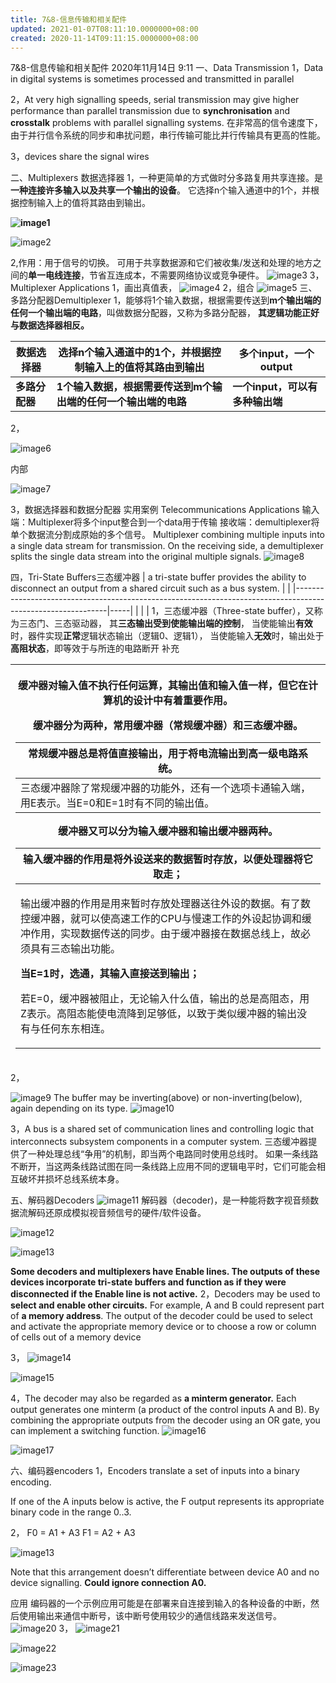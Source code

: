 ```yaml
---
title: 7&8-信息传输和相关配件
updated: 2021-01-07T08:11:10.0000000+08:00
created: 2020-11-14T09:11:15.0000000+08:00
---
```


7&8-信息传输和相关配件
2020年11月14日
9:11
一、Data Transmission
1，Data in digital systems is sometimes processed and transmitted in parallel

2，At very high signalling speeds, serial transmission may give higher performance than parallel transmission due to **synchronisation** and **crosstalk** problems with parallel signalling systems. 在非常高的信令速度下，由于并行信令系统的同步和串扰问题，串行传输可能比并行传输具有更高的性能。

3，devices share the signal wires

二、Multiplexers 数据选择器
1，一种更简单的方式做时分多路复用共享连接。是**一种连接许多输入以及共享一个输出的设备**。
它选择n个输入通道中的1个，并根据控制输入上的值将其路由到输出。

**![image1](assets\57ce7972113b4c3abca50c5b0ab6b494.png)**

![image2](assets\6a97be60691c4ddfa43a82d6ff115cbf.png)

2,作用：用于信号的切换。
可用于共享数据源和它们被收集/发送和处理的地方之间的**单一电线连接**，节省互连成本，不需要网络协议或竞争硬件。
![image3](../../assets/3f72a750b37e4d0c890d771d8c6db5ec.png)
3，Multiplexer Applications
1，画出真值表，
![image4](../../assets/cee30d8864df49b0958090c08ea8be32.png)
2，组合
![image5](../../assets/33488fb7a1b44f6994ce371f6393aed1.png)
三、多路分配器Demultiplexer
1，能够将1个输入数据，根据需要传送到**m个输出端的任何一个输出端的电路**，叫做数据分配器，又称为多路分配器，
**其逻辑功能正好与数据选择器相反。**

| **数据选择器** | **选择n个输入通道中的1个，并根据控制输入上的值将其路由到输出** | **多个input，一个output**       |
|----------------|----------------------------------------------------------------|---------------------------------|
| **多路分配器** | **1个输入数据，根据需要传送到m个输出端的任何一个输出端的电路** | **一个input，可以有多种输出端** |
2，


![image6](assets\dcc43e2213ce476d80349f2ef1668802.png)

内部



![image7](../../assets/5d25a151cabe4023b45f8862ffcfb76c.png)




3，数据选择器和数据分配器 实用案例
Telecommunications Applications
输入端：Multiplexer将多个input整合到一个data用于传输
接收端：demultiplexer将单个数据流分割成原始的多个信号。
Multiplexer combining multiple inputs into a single data stream for transmission. On the receiving side, a demultiplexer splits the single data stream into the original multiple signals.
![image8](../../assets/3d9ae8551d3f4578b59e4ab31781f650.png)

四，Tri-State Buffers三态缓冲器
| a tri-state buffer provides the ability to disconnect an output from a shared circuit such as a bus system. |    |
|-------------------------------------------------------------------------------------------------------------|-----|
|                                                                                                            |    |
1，三态缓冲器（Three-state buffer），又称为三态门、三态驱动器，
其**三态输出受到使能输出端的控制**，
当使能输出**有效**时，器件实现**正常**逻辑状态输出（逻辑0、逻辑1），
当使能输入**无效**时，输出处于**高阻状态**，即等效于与所连的电路断开
补充
<table>
<colgroup>
<col style="width: 100%" />
</colgroup>
<thead>
<tr class="header">
<th><p>缓冲器对输入值<strong>不执行任何运算</strong>，其输出值和输入值一样，但它在计算机的设计中有着重要作用。</p>
<p></p>
<p>缓冲器分为两种，常用缓冲器（常规缓冲器）和三态缓冲器。</p>
<table>
<colgroup>
<col style="width: 100%" />
</colgroup>
<thead>
<tr class="header">
<th>常规缓冲器总是将值直接输出，用于将电流输出到高一级电路系统。</th>
</tr>
</thead>
<tbody>
<tr class="odd">
<td>三态缓冲器除了常规缓冲器的功能外，还有一个选项卡通输入端，用E表示。当E=0和E=1时有不同的输出值。</td>
</tr>
</tbody>
</table>
<p></p>
<p>缓冲器又可以分为输入缓冲器和输出缓冲器两种。</p>
<table>
<colgroup>
<col style="width: 100%" />
</colgroup>
<thead>
<tr class="header">
<th><strong>输入缓冲器</strong>的作用是<strong>将外设送来的数据暂时存放</strong>，以便处理器将它取走；</th>
</tr>
</thead>
<tbody>
<tr class="odd">
<td><p>输出缓冲器的作用是用来暂时存放处理器送往外设的数据。有了数控缓冲器，就可以使高速工作的CPU与慢速工作的外设起协调和缓冲作用，实现数据传送的同步。由于缓冲器接在数据总线上，故必须具有三态输出功能。</p>
<p><strong>当E=1时，选通，其输入直接送到输出；</strong></p>
<p>若E=0，缓冲器被阻止，无论输入什么值，输出的总是高阻态，用Z表示。高阻态能使电流降到足够低，以致于类似缓冲器的输出没有与任何东东相连。</p></td>
</tr>
</tbody>
</table></th>
</tr>
</thead>
<tbody>
</tbody>
</table>

2，

![image9](../../assets/77eaf8fe3ffd431482b6bf141edc005e.png)
The buffer may be inverting(above) or non-inverting(below), again depending on its type.
![image10](../../assets/456187da17a84d16811ab6dd1f863bc2.png)

3，A bus is a shared set of communication lines and controlling logic that interconnects subsystem components in a computer system.
三态缓冲器提供了一种处理总线“争用”的机制，即当两个电路同时使用总线时。
如果一条线路不断开，当这两条线路试图在同一条线路上应用不同的逻辑电平时，它们可能会相互破坏并损坏总线系统本身。

五、解码器Decoders
![image11](../../assets/f86942aedc58458faca922a00e912637.png)
解码器（decoder)，是一种能将数字视音频数据流解码还原成模拟视音频信号的硬件/软件设备。

![image12](assets\608c1f9474844d9fa1960e426c253b19.png)

![image13](assets\ea8ac4bcfb6646b6b218612c774ca0e5.png)

**Some decoders and multiplexers have Enable lines. The outputs of these devices incorporate tri-state buffers and function as if they were disconnected if the Enable line is not active.**
2，Decoders may be used to **select and enable other circuits.**
For example, A and B could represent part of **a memory address**. The output of the decoder could be used to select and activate the
appropriate memory device or to choose a row or column of cells out of a memory device

3，
![image14](../../assets/7720ec7b5afe485796c5427827170218.png)

![image15](../../assets/0c5a6c65ab7c42d5a7287b9e04e02bb2.png)

4，The decoder may also be regarded as **a minterm generator.**
Each output generates one minterm (a product of the control inputs A and B).
By combining the appropriate outputs from the decoder using an OR gate, you can implement a switching function.
![image16](../../assets/d00460d543a3440487d26f1f489f8e4f.png)

![image17](../../assets/c3d335e1adc44de5b114973316a85167.png)

六、编码器encoders
1，Encoders translate a set of inputs into a binary encoding.

If one of the A inputs below is active, the F output represents its
appropriate binary code in the range 0..3.

2，
F0 = A1 + A3
F1 = A2 + A3

![image13](assets\ea8ac4bcfb6646b6b218612c774ca0e5-1706497703282-7.png)

Note that this arrangement doesn’t differentiate between device
A0 and no device signalling. **Could ignore connection A0.**

应用
编码器的一个示例应用可能是在部署来自连接到输入的各种设备的中断，然后使用输出来通信中断号，该中断号使用较少的通信线路来发送信号。
![image20](../../assets/d87181d4a2a44b1cb1f43f881bcb73cd.png)
3，
![image21](../../assets/eb693241657f4515a95682e43120d387.png)

![image22](../../assets/dc19abc25f274c14b53743af0ff1edaf.png)

![image23](../../assets/c338c8e3d29f466fa2ae6b5ffe7b56ef.png)

